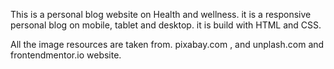 This is a personal blog website on Health and wellness. it is a responsive personal blog on mobile, tablet and desktop. it is build with HTML and CSS.

All the image resources are taken from. pixabay.com , and unplash.com and frontendmentor.io website.
